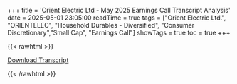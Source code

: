 +++
title = 'Orient Electric Ltd - May 2025 Earnings Call Transcript Analysis'
date = 2025-05-01 23:05:00
readTime = true
tags = ["Orient Electric Ltd.", "ORIENTELEC", "Household Durables - Diversified", "Consumer Discretionary","Small Cap", "Earnings Call"]
showTags = true
toc = true
+++



{{< rawhtml >}}

<div class="button-container">    
    <a href="https://www.bseindia.com/stockinfo/AnnPdfOpen.aspx?Pname=06d64524-6533-4dc7-9176-19c945f704e6.pdf" target="_blank" class="report-button">
      <i class="fas fa-file-pdf"></i> Download Transcript
    </a>
</div>
    
{{< /rawhtml >}}
